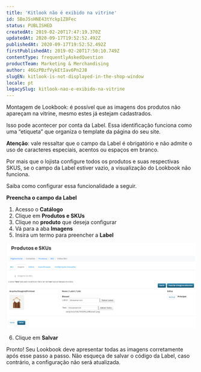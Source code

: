 ```yaml
---
title: 'Kitlook não é exibido na vitrine'
id: 5BoJ5sHNE43tYckp1Z8Fec
status: PUBLISHED
createdAt: 2019-02-20T17:47:19.370Z
updatedAt: 2020-09-17T19:52:52.492Z
publishedAt: 2020-09-17T19:52:52.492Z
firstPublishedAt: 2019-02-20T17:50:10.749Z
contentType: frequentlyAskedQuestion
productTeam: Marketing & Merchandising
author: 46GzPBzfVykEtIav6Pn2J8
slugEN: kitlook-is-not-displayed-in-the-shop-window
locale: pt
legacySlug: kitlook-nao-e-exibido-na-vitrine
---
```


Montagem de Lookbook: é possível que as imagens dos produtos não apareçam na vitrine, mesmo estes já estejam cadastrados.  

Isso pode acontecer por conta da Label. Essa identificação funciona como uma “etiqueta” que organiza o template da página do seu site. 

__Atenção__: vale ressaltar que o campo da Label é obrigatório e não admite o uso de caracteres especiais, acentos ou espaços em branco. 

Por mais que o lojista configure todos os produtos e suas respectivas SKUS, se o campo da Label estiver vazio, a visualização do Lookbook não funciona.

Saiba como configurar essa funcionalidade a seguir.

__Preencha o campo da Label__

1. Acesso o  __Catálogo__
2. Clique em __Produtos e SKUs__
3. Clique no __produto__ que deseja configurar
4. Vá para a aba __Imagens__
5. Insira um termo para preencher a __Label__

  ![Kit Look - Label - PT](https://raw.githubusercontent.com/vtexdocs/help-center-content/refs/heads/main/docs/pt/faq/Marketing%20&%20Merchandising/kitlook-nao-e-exibido-na-vitrine_1.png)

6. Clique em __Salvar__

Pronto! Seu Lookbook deve apresentar todas as imagens corretamente após esse passo a passo. Não esqueça de salvar o código da Label, caso contrário, a configuração não será atualizada.
